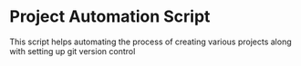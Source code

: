 # Project Automation Script
This script helps automating the process of creating various projects along with setting up git version control
